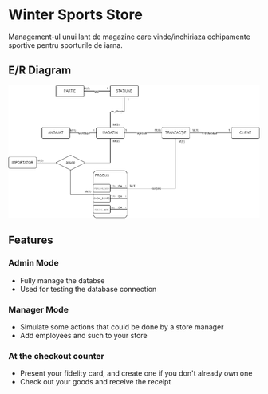 # Winter Sports Store

Management-ul unui lant de magazine care vinde/inchiriaza echipamente sportive pentru sporturile de iarna.

## E/R Diagram
<img src = "Diagrama ER.png">

## Features
### Admin Mode
- Fully manage the databse 
- Used for testing the database connection 
### Manager Mode
- Simulate some actions that could be done by a store manager
- Add employees and such to your store
### At the checkout counter
- Present your fidelity card, and create one if you don't already own one
- Check out your goods and receive the receipt
 